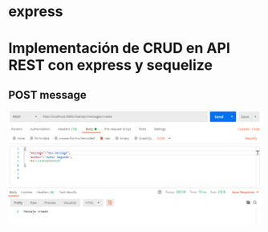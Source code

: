 # express

# Implementación de CRUD en API REST con express y sequelize

## POST message
![](https://github.com/amsuarezp18/express/blob/master/support/1.png)
